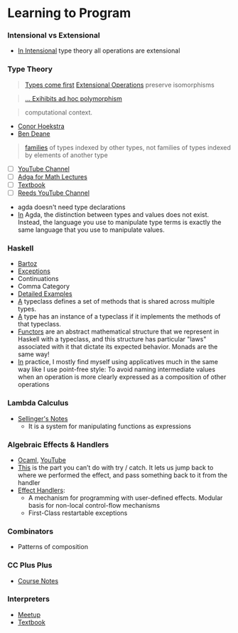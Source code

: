 # Learning to Program

### Intensional vs Extensional
- [In Intensional](https://youtu.be/bNG53SA4n48?list=PLQRKUSOIMEh1Arz0-WBgD_Pol4S50HATv&t=877) type theory all operations are extensional

### Type Theory
> [Types come first](https://youtu.be/bNG53SA4n48?list=PLQRKUSOIMEh1Arz0-WBgD_Pol4S50HATv&t=267)
> [Extensional Operations](https://youtu.be/bNG53SA4n48?list=PLQRKUSOIMEh1Arz0-WBgD_Pol4S50HATv&t=792) preserve isomorphisms

> [... Exihibits ad hoc polymorphism](https://youtu.be/2EdQFCP5mZ8?t=305)

> computational context.

- [Conor Hoekstra](https://twitter.com/code_report)
- [Ben Deane](https://www.youtube.com/watch?v=on7v8nlyaAg)

> [families](https://www.cse.chalmers.se/~peterd/papers/DependentTypesAtWork.pdf) of types indexed by other types, not families of types indexed by elements of another type

- [ ] [YouTube Channel](https://www.youtube.com/watch?v=1vXdNNSmvJw&list=PLE-CSy3N6yEeYY5tx1u5IP3d_2xZOmpKO)
- [ ] [Adga for Math Lectures](https://www.mathstat.dal.ca/~selinger/agda-lectures/)
- [ ] [Textbook](https://plfa.github.io/20.07/Naturals/)
- [ ] [Reeds YouTube Channel](https://www.youtube.com/channel/UC8sjG717gknTmWIeTyGmUHw/videos)

- agda doesn't need type declarations
- [In](http://learnyouanagda.liamoc.net/pages/introduction.html#fnref1) Agda, the distinction between types and values does not exist. Instead, the language you use to manipulate type terms is exactly the same language that you use to manipulate values.

### Haskell
- [Bartoz](https://www.schoolofhaskell.com/school/starting-with-haskell/basics-of-haskell/function-application)
- [Exceptions](https://markkarpov.com/tutorial/exceptions.html#the-motivation-for-exceptions)
- Continuations
- Comma Category
- [Detailed Examples](https://devtut.github.io/haskell/foldable.html#flattening-a-foldable-structure-into-a-list)
- [A](https://serokell.io/blog/haskell-typeclasses) typeclass defines a set of methods that is shared across multiple types.
- [A](https://serokell.io/blog/haskell-typeclasses) type has an instance of a typeclass if it implements the methods of that typeclass.
- [Functors](https://mmhaskell.com/monads/functors) are an abstract mathematical structure that we represent in Haskell with a typeclass, and this structure has particular "laws" associated with it that dictate its expected behavior. Monads are the same way!
- [In](https://stackoverflow.com/questions/7103864/what-are-practical-uses-of-applicative-style) practice, I mostly find myself using applicatives much in the same way like I use point-free style: To avoid naming intermediate values when an operation is more clearly expressed as a composition of other operations

### Lambda Calculus
- [Sellinger's Notes](https://arxiv.org/pdf/0804.3434.pdf)
  - It is a system for manipulating functions as expressions   

### Algebraic Effects & Handlers
- [Ocaml](https://github.com/ocamllabs/ocaml-effects-tutorial), [YouTube](https://www.youtube.com/watch?v=plFFZcqBOyk)
- [This](https://overreacted.io/algebraic-effects-for-the-rest-of-us/) is the part you can’t do with try / catch. It lets us jump back to where we performed the effect, and pass something back to it from the handler
- [Effect Handlers](https://youtu.be/VEhkhxoGJSk?t=318): 
   - A mechanism for programming with user-defined effects. Modular basis for non-local control-flow mechanisms
   - First-Class restartable exceptions 

### Combinators
- Patterns of composition

### CC Plus Plus
- [Course Notes](https://ocw.mit.edu/courses/6-096-introduction-to-c-january-iap-2011/resources/mit6_096iap11_lec02/)

### Interpreters
- [Meetup](https://www.meetup.com/programming-languages-toronto-meetup/events/289784058/)
- [Textbook](http://www.craftinginterpreters.com/a-map-of-the-territory.html)
